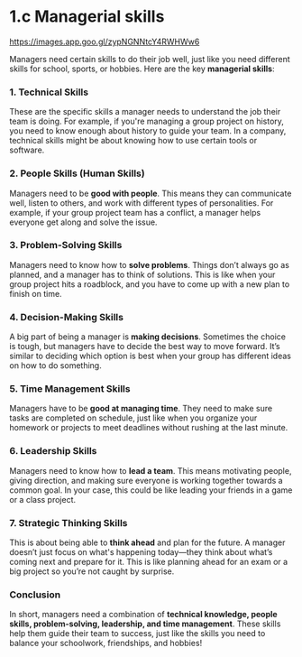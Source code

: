 # 1.c Managerial skills
https://images.app.goo.gl/zypNGNNtcY4RWHWw6

Managers need certain skills to do their job well, just like you need different skills for school, sports, or hobbies. Here are the key **managerial skills**:

### 1. **Technical Skills**
These are the specific skills a manager needs to understand the job their team is doing. For example, if you're managing a group project on history, you need to know enough about history to guide your team. In a company, technical skills might be about knowing how to use certain tools or software.

### 2. **People Skills (Human Skills)**
Managers need to be **good with people**. This means they can communicate well, listen to others, and work with different types of personalities. For example, if your group project team has a conflict, a manager helps everyone get along and solve the issue.

### 3. **Problem-Solving Skills**
Managers need to know how to **solve problems**. Things don’t always go as planned, and a manager has to think of solutions. This is like when your group project hits a roadblock, and you have to come up with a new plan to finish on time.

### 4. **Decision-Making Skills**
A big part of being a manager is **making decisions**. Sometimes the choice is tough, but managers have to decide the best way to move forward. It’s similar to deciding which option is best when your group has different ideas on how to do something.

### 5. **Time Management Skills**
Managers have to be **good at managing time**. They need to make sure tasks are completed on schedule, just like when you organize your homework or projects to meet deadlines without rushing at the last minute.

### 6. **Leadership Skills**
Managers need to know how to **lead a team**. This means motivating people, giving direction, and making sure everyone is working together towards a common goal. In your case, this could be like leading your friends in a game or a class project.

### 7. **Strategic Thinking Skills**
This is about being able to **think ahead** and plan for the future. A manager doesn’t just focus on what's happening today—they think about what’s coming next and prepare for it. This is like planning ahead for an exam or a big project so you’re not caught by surprise.

### Conclusion
In short, managers need a combination of **technical knowledge, people skills, problem-solving, leadership, and time management**. These skills help them guide their team to success, just like the skills you need to balance your schoolwork, friendships, and hobbies!
